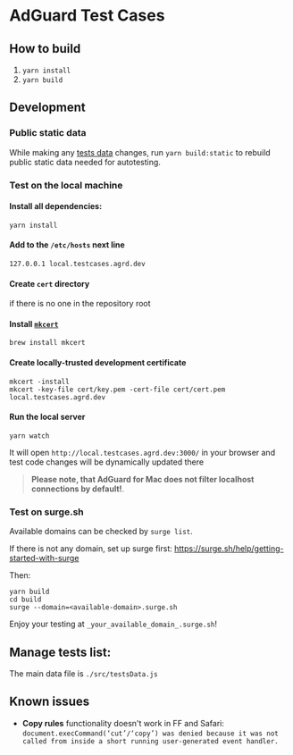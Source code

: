 # AdGuard Test Cases

## How to build

1. `yarn install`
2. `yarn build`

## Development

### Public static data

While making any [tests data](#tests-data) changes, run `yarn build:static` to rebuild public static data needed for autotesting.

### Test on the local machine

#### Install all dependencies:
```
yarn install
```

#### Add to the `/etc/hosts` next line
```
127.0.0.1 local.testcases.agrd.dev
```

#### Create `cert` directory
if there is no one in the repository root

#### Install [`mkcert`](https://github.com/FiloSottile/mkcert#readme)
```
brew install mkcert
```

#### Create locally-trusted development certificate
```
mkcert -install
mkcert -key-file cert/key.pem -cert-file cert/cert.pem local.testcases.agrd.dev
```

#### Run the local server
```
yarn watch
```

It will open `http://local.testcases.agrd.dev:3000/` in your browser
and test code changes will be dynamically updated there

> **Please note, that AdGuard for Mac does not filter localhost connections by default!**.

### Test on surge.sh

Available domains can be checked by `surge list`.

If there is not any domain, set up surge first:
https://surge.sh/help/getting-started-with-surge

Then:
```
yarn build
cd build
surge --domain=<available-domain>.surge.sh
```

Enjoy your testing at `_your_available_domain_.surge.sh`!

<a id="tests-data"></a>
## Manage tests list:

The main data file is `./src/testsData.js`

## Known issues

- **Copy rules** functionality doesn't work in FF and Safari:
  `document.execCommand(‘cut’/‘copy’) was denied because it was not called from inside a short running user-generated event handler.`
